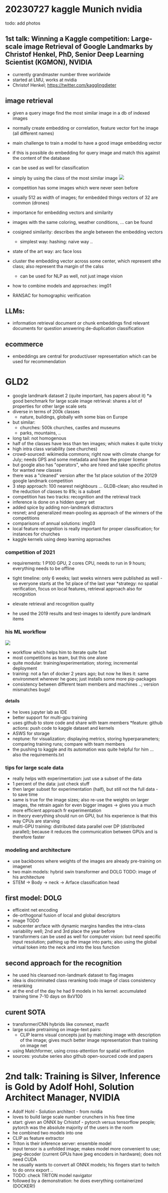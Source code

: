 # 20230727 kaggle Munich nvidia

todo: add photos

## 1st talk: Winning a Kaggle competition: Large-scale image Retrieval of Google Landmarks by Christof Henkel, PhD, Senior Deep Learning Scientist (KGMON), NVIDIA
* currently grandmaster number three worldwide
* started at LMU, works at nvidia
* Christof Henkel; https://twitter.com/kagglingdieter

## image retrieval
* given a query image find the most similar image in a db of indexed images
* normally create embedding or correlation, feature vector fort he image (all different names)
* main challenge to train a model to have a good image embedding vector
* if this is possible do embedding for query image and match this against the content of the database
* can be used as well for classification
* simply by using the class of the most similar image
![](img00.png)
* competition has some images which were never seen before
* usually 512 as width of images; for embedded things vectors of 32 are common (drones)
* importance for embedding vectors and similarity
* images with the same coloring, weather conditions, ... can be found

* cosigned similarity: describes the angle between the embedding vectors
  * simplest way: hashing: naive way ..
* state of the art way: arc face loss
* cluster the embedding vector across some center, which represent sthe class; also represent tha margin of the calss
  * can be used for NLP as well, not just image vision
* how to combine models and approaches:
img01

* RANSAC for homographic verification
## LLMs:
* information retrieval document or chunk embeddings
find relevant documents for question  answering
de-duplication
classification
## ecommerce
* embeddings are central for product/user representation which can be used for recommendation

# GLD2
* google landmark dataset 2 (quite important, has papers about it)
*a good benchmark for large scale image retrieval: shares a lot of properties for other large scale sets
* diverse in terms of 200k classes
  * nature, buildings, globally with some bias on Europe
* but similar:
  * churches: 500k churches, castles and museums
  * parks, mountains, ..
* long tail: not homogenous
* half of the classes have less than ten images; which makes it quite tricky
* high intra class variability (see churches)
* crowd-sourced: wikimedia commons; right now with climate change for July; needs GPS and some metadata and have the proper license
* but google also has "operators", who are hired and take specific photos for wanted new classes
* there was a "cleaned" version after the 1st place solution of the 20129 google landmark competition
* 3 step approach: 100 nearest neighbours ... GLDB-clean; also resulted in the reduction of classes to 81k; is a subset
* competition has two tracks: recognition and the retrieval track
* inference is done on a hidden query set
* added spice by adding non-landmark distractors
* resnet; and generalized mean-pooling as approach of the winners of the competitions
* comparisons of annual solutions: img03
* local feature recognition is really important for proper classification; for instances for churches
* kaggle kernels using deep learning approaches

### competition of 2021
* requirements: 1 P100 GPU, 2 cores CPU, needs to run in 9 hours; everything needs to be offline
* tight timeline: only 6 weeks; last weeks winners were published as well - so everyone starts at the 1st place of the last year
*strategy: no spatial verification, focus on local features, retrieval approach also for recognition

* elevate retrieval and recognition quality
* he used the 2019 results and test-images to identify pure landmark items

### his ML workflow
![](img04.png)
* workflow which helps him to iterate quite fast
* most competitions as team, but this one alone
* quite modular: training/experimentation; storing; incremental deployment
* training: not a fan of docker 2 years ago; but now he likes  it: same environment wherever he goes; just installs some more pip-packages
* consistency between different team members and machines ..; version mismatches bugs!

#### details
* he loves jupyter lab as IDE
* better support for multi-gpu training
* uses github to store code and share with team members
*feature: github actions: push code to kaggle dataset and kernels
* ASWS for storage
* neptune: for visualization; displaying metrics, storing hyperparameters; comparing training runs; compare with team members
* the pushing to kaggle and its automation was quite helpful for him ... also the requirements.txt
### tips for large scale data
* really helps with experimentation: just use a subset of the data
* 1 percent of the data: just check stuff
* then larger subset for experimentation (half), but still not the full data - to save time
* same is true for the image sizes; also re-use the weights on larger images, the retrain again for even bigger images -> gives you a much more efficient approach fr experimentation
* in theory everything should run on GPU, but his experience is that this way CPUs are starving
* multi-GPU training: distributed data parallel over DP (distributed parallel); because it reduces the communication between GPUs and is therefore faster

### modeling and architecture
* use backbones where weights of the images are already pre-training on imagenet
* two main  models: hybrid swin transformer and DOLG
TODO: image of his architecture
* STEM -> Body -> neck -> Arface classification head

## first model: DOLG
* efficeint net encoding
* de-orthogonal fusion of local and global descriptors
* image TODO
* subcenter arcface with dynamic margins handles the intra-class variability well; 2nd and 3rd place the year before
* transformers can be used as well for computer vision: but need specific input resolution; pathing up the image into parts; also using the global virtual token into the neck and into the loss function

## second approach for the recognition
* he used his cleansed non-landmark dataset to flag images
* idea is discriminated class reranking
todo image of class consistency reranking
* at the end of the day he had 9 models in his kernel: accumulated training time 7-10 days on 8xV100

## curent SOTA
* transformer/CNN hybrids like convnext, maxfit
* large scale pretraining on image-text pairs:
  * CLIP learns visual concepts just by matching image with description of the image; gives much better image representation than training on image net
* using Matchformer, using cross-attention for spatial verification
* sources: youtube series also github open-sourced code and papers

# 2nd talk: Training is Silver, Inference is Gold by Adolf Hohl, Solution Architect Manager, NVIDIA
* Adolf Hohl -  Solution architect - from nvidia
* loves to build large scale number crunchers in his free time
* start: given an ONNX by Crhistof - pytorch versus tensorflow people; pytorch was the absolute majority of the users in the room
* he combined two models into one
* CLIP as feature extractor
* Triton is their inference server: ensemble model
* input tensor is a unfolded image; makes model more convenient to use; jpeg-decoder (current GPUs have jpeg encoders in hardware); does not need CUDA
* he usually wants to convert all ONNX models; his fingers start to twitch to do onnx export ..
* TODO: check TRITON model navigator
* followed by a demonstration: he does everything containerized (DOCKER!)
